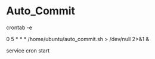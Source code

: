 # Auto_Commit

crontab -e

0 5 * * * /home/ubuntu/auto_commit.sh > /dev/null 2>&1 &

service cron start

